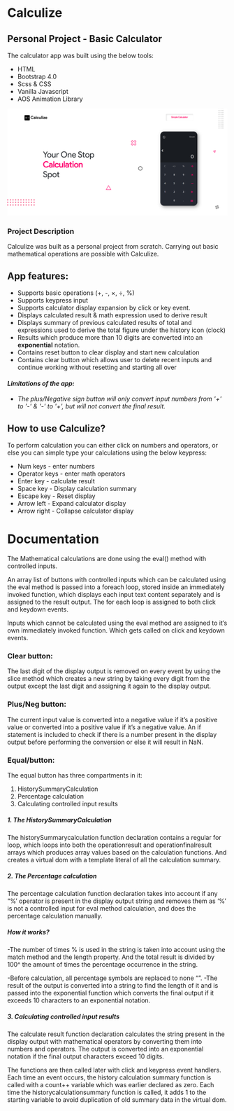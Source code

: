 # Calculize

## Personal Project - Basic Calculator 

The calculator app was built using the below tools:
- HTML
- Bootstrap 4.0
- Scss & CSS
- Vanilla Javascript 
- AOS Animation Library 

![alt text](https://github.com/shaznan/Calculize-App/blob/main/Images/UI.PNG?raw=true)


### Project Description

Calculize was built as a personal project from scratch. Carrying out basic mathematical operations are possible with Calculize.
  ## App features:
- Supports basic operations (+, -, ×, ÷, %)
- Supports keypress input
- Supports calculator display expansion by click or key event. 
- Displays calculated result & math expression used to derive result
- Displays summary of previous calculated results of total and expressions used to derive the total figure under the history icon (clock)
- Results which produce more than 10 digits are converted into an **exponential** notation.
- Contains reset button to clear display and start new calculation
- Contains clear button which allows user to delete recent inputs and continue working without resetting and starting all over

#### *Limitations of the app:*
- *The plus/Negative sign button will only convert input numbers from '+' to '-' & '-' to '+', but will not convert the final result.*
 

## How to use Calculize?
To perform calculation you can either click on numbers and operators, or else you can simple type your calculations using the below keypress:
- Num keys - enter numbers
- Operator keys - enter math operators
- Enter key - calculate result
- Space key - Display calculation summary
- Escape key - Reset display
- Arrow left - Expand calculator display
- Arrow right - Collapse calculator display  

# Documentation
The Mathematical calculations are done using the eval() method with controlled inputs.

An array list of buttons with controlled inputs which can be calculated using the eval method is passed into a foreach loop, stored inside an immediately invoked function, which displays each input text content separately and is assigned to the result output. The for each loop is assigned to both click and keydown events. 

Inputs which cannot be calculated using the eval method are assigned to it’s own immediately invoked function. Which gets called on click and keydown events. 

### **Clear button:** 
The last digit of the display output is removed on every event by using the slice method which creates a new string by taking every digit from the output except the last digit and assigning it again to the display output. 

### **Plus/Neg button:**
The current input value is converted into a negative value if it’s a positive value or converted into a positive value if it’s a negative value. An if statement is included to check if there is a number present in the display output before performing the conversion or else it will result in NaN.

### Equal/button:
The equal button has three compartments in it:
1. HistorySummaryCalculation
2. Percentage calculation
3. Calculating controlled input results

##### 1. The HistorySummaryCalculation

The historySummarycalculation function declaration contains a regular for loop, which loops into both the operationresult and operationfinalresult arrays which produces array values based on the calculation functions. And creates a virtual dom with a template literal of all the calculation summary.

##### 2. The Percentage calculation

The percentage calculation function declaration takes into account if any “%’ operator is present in the display output string and removes them as ‘%’ is not a controlled input for eval method calculation, and does the percentage calculation manually. 

##### How it works? 
-The number of times % is used in the string is taken into account using the match method and the length property. And the total result is divided by 100^ the amount of times the percentage occurrence in the string. 

-Before calculation, all percentage symbols are replaced to none “”. 
-The result of the output is converted into a string to find the length of it and is passed into the exponential function which converts the final output if it exceeds 10 characters to an exponential notation. 

##### 3. Calculating controlled input results

The calculate result function declaration calculates the string present in the display output with mathematical operators by converting them into numbers and operators. The output is converted into an exponential notation if the final output characters exceed 10 digits. 

The functions are then called later with click and keypress event handlers. Each time an event occurs, the history calculation summary function is called with a count++ variable which was earlier declared as zero. Each time the historycalculationsummary function is called, it adds 1 to the starting variable to avoid duplication of old summary data in the virtual dom. 



